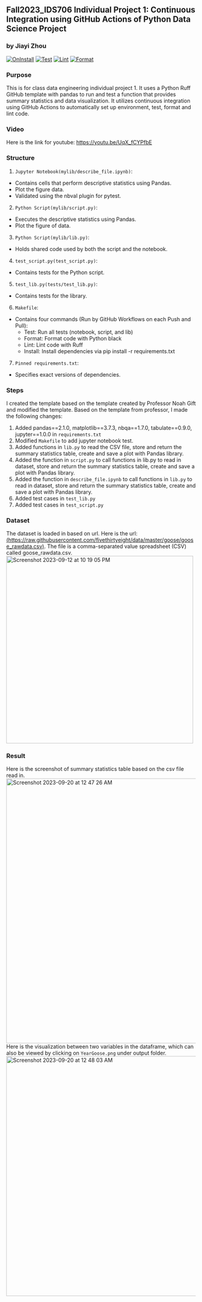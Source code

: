 ## Fall2023_IDS706 Individual Project 1: Continuous Integration using GitHub Actions of Python Data Science Project
### by Jiayi Zhou
[![OnInstall](https://github.com/nogibjj/Fall2023_IDS706_IndividualProject1_JiayiZhou/actions/workflows/install.yml/badge.svg)](https://github.com/nogibjj/Fall2023_IDS706_IndividualProject1_JiayiZhou/actions/workflows/install.yml)
[![Test](https://github.com/nogibjj/Fall2023_IDS706_IndividualProject1_JiayiZhou/actions/workflows/test.yml/badge.svg)](https://github.com/nogibjj/Fall2023_IDS706_IndividualProject1_JiayiZhou/actions/workflows/test.yml)
[![Lint](https://github.com/nogibjj/Fall2023_IDS706_IndividualProject1_JiayiZhou/actions/workflows/lint.yml/badge.svg)](https://github.com/nogibjj/Fall2023_IDS706_IndividualProject1_JiayiZhou/actions/workflows/lint.yml)
[![Format](https://github.com/nogibjj/Fall2023_IDS706_IndividualProject1_JiayiZhou/actions/workflows/format.yml/badge.svg)](https://github.com/nogibjj/Fall2023_IDS706_IndividualProject1_JiayiZhou/actions/workflows/format.yml)
### Purpose
This is for class data engineering individual project 1. It uses a Python Ruff GitHub template with pandas to run and test a function that provides summary statistics and data visualization. It utilizes continuous integration using GitHub Actions to automatically set up environment, test, format and lint code.

### Video
Here is the link for youtube: https://youtu.be/UqX_fCYPfbE
### Structure
1. `Jupyter Notebook(mylib/describe_file.ipynb)`:
  * Contains cells that perform descriptive statistics using Pandas.
  * Plot the figure data.
  * Validated using the nbval plugin for pytest.
2.  `Python Script(mylib/script.py)`:
  * Executes the descriptive statistics using Pandas.
  * Plot the figure of data.
3.  `Python Script(mylib/lib.py)`:
  * Holds shared code used by both the script and the notebook.
4. `test_script.py(test_script.py)`:
  * Contains tests for the Python script.
5. `test_lib.py(tests/test_lib.py)`:
  * Contains tests for the library.
6.  `Makefile`:
  * Contains four commands (Run by GitHub Workflows on each Push and Pull):
    * Test: Run all tests (notebook, script, and lib)
    * Format: Format code with Python black
    * Lint: Lint code with Ruff
    * Install: Install dependencies via pip install -r requirements.txt
7. `Pinned requirements.txt`:
  * Specifies exact versions of dependencies.

### Steps
I created the template based on the template created by Professor Noah Gift and modified the template. Based on the template from professor, I made the following changes:
1. Added pandas==2.1.0, matplotlib==3.7.3, nbqa==1.7.0, tabulate==0.9.0, jupyter==1.0.0 in `requirements.txt`
2. Modified `Makefile` to add jupyter notebook test.
3. Added functions in `lib.py` to read the CSV file, store and return the summary statistics table, create and save a plot with Pandas library.
4. Added the function in `script.py` to call functions in lib.py to read in dataset, store and return the summary statistics table, create and save a plot with Pandas library.
5. Added the function in `describe_file.ipynb` to call functions in `lib.py` to read in dataset, store and return the summary statistics table, create and save a plot with Pandas library.
6. Added test cases in `test_lib.py`
7. Added test cases in `test_script.py`

### Dataset
The dataset is loaded in based on url.  Here is the url: [(https://raw.githubusercontent.com/fivethirtyeight/data/master/goose/goose_rawdata.csv)](https://raw.githubusercontent.com/fivethirtyeight/data/master/goose/goose_rawdata.csv). The file is a comma-separated value spreadsheet (CSV) called goose_rawdata.csv.  
<img width="497" alt="Screenshot 2023-09-12 at 10 19 05 PM" src="https://github.com/nogibjj/Fall2023_IDS706_MiniProject3_JiayiZhou/assets/143651921/ca45cc76-2d2e-4d26-a2b5-6bff9dcaf0ee">

### Result
Here is the screenshot of summary statistics table based on the csv file read in.  
<img width="702" alt="Screenshot 2023-09-20 at 12 47 26 AM" src="https://github.com/nogibjj/Fall2023_IDS706_IndividualProject1_JiayiZhou/assets/143651921/f5cf338a-61f1-42a9-893a-1f404b54e8d6">  
Here is the visualization between two variables in the dataframe, which can also be viewed by clicking on `YearGoose.png` under output folder.  
<img width="636" alt="Screenshot 2023-09-20 at 12 48 03 AM" src="https://github.com/nogibjj/Fall2023_IDS706_IndividualProject1_JiayiZhou/assets/143651921/5163f95d-bb74-4583-a961-2896959fdfab">
